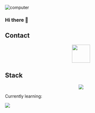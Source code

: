 ![computer](https://user-images.githubusercontent.com/78387674/218350184-36fbf0c9-7278-4a3d-8f4d-7a2fb69d4e8b.gif)

### Hi there 👋

## Contact
<div align="center">
<a href="https://www.linkedin.com/in/joaqu%C3%ADn-talice-gra%C3%B1a-63765b23b"><img src="https://user-images.githubusercontent.com/78387674/218301943-4d338938-429e-4b3f-848c-1279ffa8a08c.png" width=60></a>
</div>

## Stack
<p align="center">
    <img src="https://skillicons.dev/icons?i=git,github,ts,nodejs,nestjs,prisma,postgresql,docker,postman,nextjs,jest" /> 
</p>
<p>Currently learning:</p>
<p>  <img src="https://skillicons.dev/icons?i=cs,dotnet,azure,angular" /> </p>
